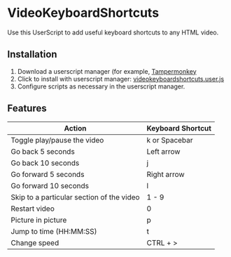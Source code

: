 # VideoKeyboardShortcuts

Use this UserScript to add useful keyboard shortcuts to any HTML video.

## Installation
1. Download a userscript manager (for example, [Tampermonkey](https://www.tampermonkey.net/)
2. Click to install with userscript manager: [videokeyboardshortcuts.user.js](https://raw.githubusercontent.com/steventango/video-keyboard-shortcuts/master/videokeyboardshortcuts.user.js)
3. Configure scripts as necessary in the userscript manager.

## Features
Action | Keyboard Shortcut
--- | ---
Toggle play/pause the video | k or Spacebar
Go back 5 seconds | Left arrow
Go back 10 seconds | j
Go forward 5 seconds | Right arrow
Go forward 10 seconds | l
Skip to a particular section of the video | 1 - 9
Restart video | 0
Picture in picture | p
Jump to time (HH:MM:SS)| t
Change speed | CTRL + >
